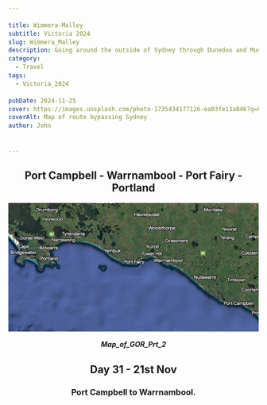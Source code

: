 ```yaml
---

title: Wimmera-Malley
subtitle: Victoria 2024
slug: Wimmera_Malley
description: Going around the outside of Sydney through Dunedoo and Mudgee. 
category:
  - Travel
tags:
  - Victoria_2024
  
pubDate: 2024-11-25
cover: https://images.unsplash.com/photo-1735434177126-ea03fe13a846?q=80&w=2640&auto=format&fit=crop&ixlib=rb-4.0.3&ixid=M3wxMjA3fDB8MHxwaG90by1wYWdlfHx8fGVufDB8fHx8fA%3D%3D
coverAlt: Map of route bypassing Sydney
author: John


---
```




<h2 style="text-align:center; "> Port Campbell - Warrnambool - Port Fairy - Portland </h2>



![img](../../Images/Great_Ocean_Road_Part_2/Map_of_GOR_Prt_2.jpg)
***<p style="text-align:center; ">Map_of_GOR_Prt_2 </p>***



<h2 style="text-align:center; "> Day 31 - 21st Nov</h2>

<h3 style="text-align:center; "> Port Campbell to Warrnambool. </h3>



